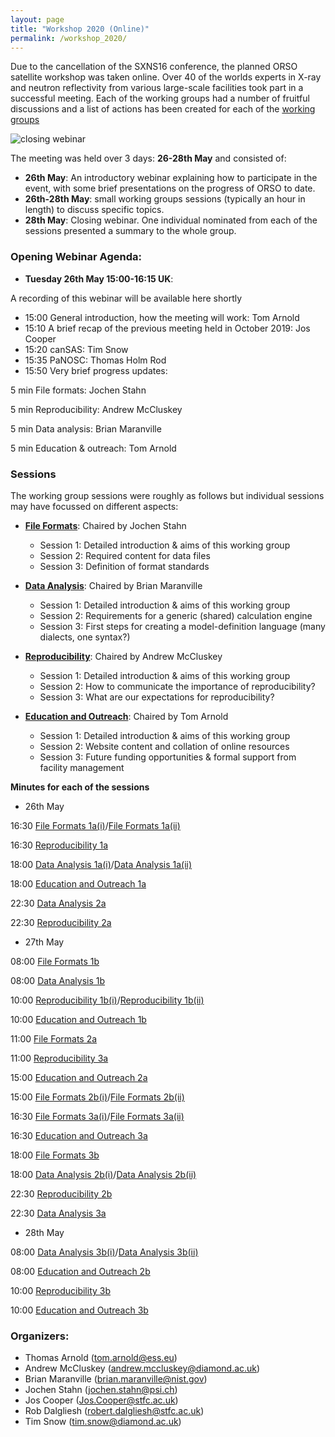 ```yaml
---
layout: page
title: "Workshop 2020 (Online)"
permalink: /workshop_2020/
---
```


Due to the cancellation of the SXNS16 conference, the planned ORSO satellite workshop was taken online. Over 40 of the worlds experts in X-ray and neutron reflectivity from various large-scale facilities took part in a successful meeting. Each of the working groups had a number of fruitful discussions and a list of actions has been created for each of the [working groups](https://www.reflectometry.org/working_groups/) 

![closing webinar](/workshop_2020/ScreenShot2020.png)

The meeting was held over 3 days: **26-28th May** and consisted of:

- **26th May**: An introductory webinar explaining how to participate in the event, with some brief presentations on the progress of ORSO to date.
- **26th-28th May**: small working groups sessions (typically an hour in length) to discuss specific topics.
- **28th May**: Closing webinar. One individual nominated from each of the sessions presented a summary to the whole group.                    


### Opening Webinar Agenda:

- **Tuesday 26th May 15:00-16:15 UK**:

A recording of this webinar will be available here shortly

- 15:00 General introduction, how the meeting will work: Tom Arnold
- 15:10 A brief recap of the previous meeting held in October 2019: Jos Cooper
- 15:20 canSAS: Tim Snow
- 15:35 PaNOSC: Thomas Holm Rod
- 15:50 Very brief progress updates:

5 min File formats: Jochen Stahn

5 min Reproducibility: Andrew McCluskey

5 min Data analysis: Brian Maranville

5 min Education & outreach: Tom Arnold


### Sessions

The working group sessions were roughly as follows but individual sessions may have focussed on different aspects: 

- **[File Formats](./file_formats_agenda)**: Chaired by Jochen Stahn
  - Session 1: Detailed introduction & aims of this working group                     
  - Session 2: Required content for data files                             
  - Session 3: Definition of format standards   
  
- **[Data Analysis](./data_analysis_agenda)**: Chaired by Brian Maranville      
  - Session 1: Detailed introduction & aims of this working group                     
  - Session 2: Requirements for a generic (shared) calculation engine                             
  - Session 3: First steps for creating a model-definition language (many dialects, one syntax?)                          
                               
- **[Reproducibility](./reproducibility_agenda)**: Chaired by Andrew McCluskey 
  - Session 1: Detailed introduction & aims of this working group                     
  - Session 2: How to communicate the importance of reproducibility?                          
  - Session 3: What are our expectations for reproducibility?                             
                               
- **[Education and Outreach](./education_outreach_agenda)**: Chaired by Tom Arnold
  - Session 1: Detailed introduction & aims of this working group                 
  - Session 2: Website content and collation of online resources                      
  - Session 3: Future funding opportunities & formal support from facility management
  


**Minutes for each of the sessions**
- 26th May

16:30 [File Formats 1a(i)](./file_formats_1ai_minutes)/[File Formats 1a(ii)](./file_formats_1aii_minutes)

16:30 [Reproducibility 1a](./reproducibility_1a_minutes)

18:00 [Data Analysis 1a(i)](./data_analysis_1ai_minutes)/[Data Analysis 1a(ii)](./data_analysis_1aii_minutes)

18:00 [Education and Outreach 1a](./education_outreach_1a_minutes)

22:30 [Data Analysis 2a](./data_analysis_2a_minutes)

22:30 [Reproducibility 2a](./reproducibility_2a_minutes)


- 27th May

08:00 [File Formats 1b](./file_formats_1b_minutes)

08:00 [Data Analysis 1b](./data_analysis_1b_minutes)

10:00 [Reproducibility 1b(i)](./reproducibility_1bi_minutes)/[Reproducibility 1b(ii)](./reproducibility_1bii_minutes)

10:00 [Education and Outreach 1b](./education_outreach_1b_minutes)

11:00 [File Formats 2a](./file_formats_2a_minutes)

11:00 [Reproducibility 3a](./reproducibility_3a_minutes)

15:00 [Education and Outreach 2a](./education_outreach_2a_minutes)

15:00 [File Formats 2b(i)](./file_formats_2bi_minutes)/[File Formats 2b(ii)](./file_formats_2bii_minutes)

16:30 [File Formats 3a(i)](./file_formats_3ai_minutes)/[File Formats 3a(ii)](./file_formats_3aii_minutes)

16:30 [Education and Outreach 3a](./education_outreach_3a_minutes)

18:00 [File Formats 3b](./file_formats_3b_minutes)

18:00 [Data Analysis 2b(i)](./data_analysis_2bi_minutes)/[Data Analysis 2b(ii)](./data_analysis_2bii_minutes)

22:30 [Reproducibility 2b](./reproducibility_2b_minutes)

22:30 [Data Analysis 3a](./data_analysis_3a_minutes)



- 28th May

08:00 [Data Analysis 3b(i)](./data_analysis_3bi_minutes)/[Data Analysis 3b(ii)](./data_analysis_3bii_minutes)

08:00 [Education and Outreach 2b](./education_outreach_2b_minutes)

10:00 [Reproducibility 3b](./reproducibility_3b_minutes)

10:00 [Education and Outreach 3b](./education_outreach_3b_minutes)



### Organizers:

- Thomas Arnold ([tom.arnold@ess.eu](mailto:tom.arnold@ess.eu))
- Andrew McCluskey ([andrew.mccluskey@diamond.ac.uk](mailto:andrew.mccluskey@diamond.ac.uk))
- Brian Maranville ([brian.maranville@nist.gov](mailto:brian.maranville@nist.gov))
- Jochen Stahn ([jochen.stahn@psi.ch](mailto:jochen.stahn@psi.ch))
- Jos Cooper ([Jos.Cooper@stfc.ac.uk](mailto:Jos.Cooper@stfc.ac.uk))
- Rob Dalgliesh ([robert.dalgliesh@stfc.ac.uk](mailto:robert.dalgliesh@stfc.ac.uk))
- Tim Snow ([tim.snow@diamond.ac.uk](mailto:tim.snow@diamond.ac.uk))
